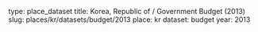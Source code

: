 type: place_dataset
title: Korea, Republic of / Government Budget (2013)
slug: places/kr/datasets/budget/2013
place: kr
dataset: budget
year: 2013
